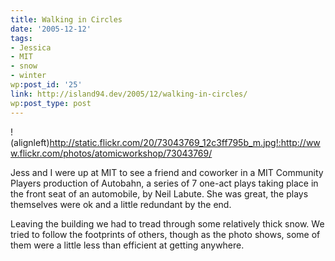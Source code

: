 ```yaml
---
title: Walking in Circles
date: '2005-12-12'
tags:
- Jessica
- MIT
- snow
- winter
wp:post_id: '25'
link: http://island94.dev/2005/12/walking-in-circles/
wp:post_type: post
---
```


<!--mapstart-->
!(alignleft)http://static.flickr.com/20/73043769_12c3ff795b_m.jpg!:http://www.flickr.com/photos/atomicworkshop/73043769/
<!--mapend-->
Jess and I were up at MIT to see a friend and coworker in a MIT Community Players production of Autobahn, a series of 7 one-act plays taking place in the front seat of an automobile, by Neil Labute.  She was great, the plays themselves were ok and a little redundant by the end.

Leaving the building we had to tread through some relatively thick snow.  We tried to follow the footprints of others, though as the photo shows, some of them were a little less than efficient at getting anywhere.
